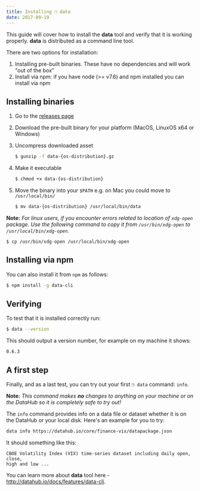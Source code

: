 ```yaml
---
title: Installing ❒ data
date: 2017-09-19
---
```


This guide will cover how to install the **data** tool and verify that it is working properly. **data** is distributed as a command line tool.

There are two options for installation:

1. Installing pre-built binaries. These have no dependencies and will work "out of the box"
2. Install via npm: if you have node (>= v7.6) and npm installed you can install via npm

## Installing binaries

1. Go to the [releases page](/download)
2. Download the pre-built binary for your platform (MacOS, LinuxOS x64 or Windows)
3. Uncompress downloaded asset

    ```bash
    $ gunzip -f data-{os-distribution}.gz
    ```
4. Make it executable

    ```bash
    $ chmod +x data-{os-distribution}
    ```
5. Move the binary into your `$PATH` e.g. on Mac you could move to `/usr/local/bin/`

    ```bash
    $ mv data-{os-distribution} /usr/local/bin/data
    ```

**Note:** *For linux users, if you encounter errors related to location of `xdg-open` package. Use the following command to copy it from `/usr/bin/xdg-open` to `/usr/local/bin/xdg-open`.*

```
$ cp /usr/bin/xdg-open /usr/local/bin/xdg-open
```

## Installing via npm

You can also install it from `npm` as follows:

```bash
$ npm install -g data-cli
```

## Verifying

To test that it is installed correctly run:

```bash
$ data --version
```

This should output a version number, for example on my machine it shows:

```
0.6.3
```

## A first step

Finally, and as a last test, you can try out your first `❒ data` command: `info`.

**Note:** *This command makes **no** changes to anything on your machine or on the DataHub so it is completely safe to try out!*

The `info` command provides info on a data file or dataset whether it is on the DataHub or your local disk. Here's an example for you to try:

```bash
data info https://datahub.io/core/finance-vix/datapackage.json
```

It should something like this:

```cli-output
CBOE Volatility Index (VIX) time-series dataset including daily open, close,
high and low ...
```

You can learn more about **data** tool here - http://datahub.io/docs/features/data-cli.
